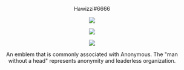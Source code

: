 <p align="center">
    Hawizzi#6666
</p>

<p align="center">
  <img src="https://cdn.discordapp.com/attachments/816787284358987796/817113022010490981/2.png" />
</p>

<p align="center">
  <img src="https://github-readme-stats.vercel.app/api/top-langs/?username=Hawizzi&layout=compact&theme=a60000" />
</p>

<p align="center">
  <img src="https://github-readme-stats.vercel.app/api?username=Hawizzi&show_icons=true&theme=a60000" />
</p>

<p align="center">
    An emblem that is commonly associated with Anonymous. The "man without a head" represents anonymity and leaderless organization.
